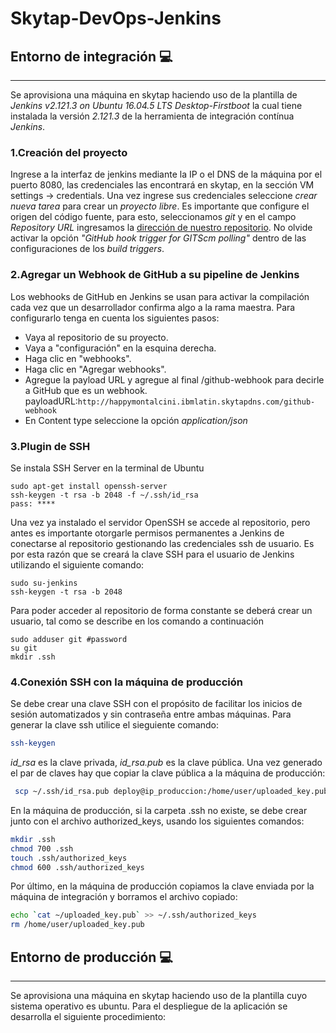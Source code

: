 # Skytap-DevOps-Jenkins
## Entorno de integración :computer:
---
Se aprovisiona una máquina en skytap haciendo uso de la plantilla de _Jenkins v2.121.3 on Ubuntu 16.04.5 LTS Desktop-Firstboot_ la cual tiene instalada la versión _2.121.3_ de la herramienta de integración contínua _Jenkins_. 

### 1.Creación del proyecto
Ingrese a la interfaz de jenkins mediante la IP o el DNS de la máquina por el puerto 8080, las credenciales las encontrará en skytap, en la sección VM settings -> credentials.
Una vez ingrese sus credenciales seleccione _crear nueva tarea_ para crear un _proyecto libre_. Es importante que configure el origen del código fuente, para esto, seleccionamos _git_ y en el campo _Repository URL_ ingresamos la [dirección de nuestro repositorio](https://github.com/mayi29/js-jenkis). No olvide activar la opción _"GitHub hook trigger for GITScm polling"_ dentro de las configuraciones de los _build triggers_.

### 2.Agregar un Webhook de GitHub a su pipeline de Jenkins
Los webhooks de GitHub en Jenkins se usan para activar la compilación cada vez que un desarrollador confirma algo a la rama maestra. Para configurarlo tenga en cuenta los siguientes pasos:

- Vaya al repositorio de su proyecto.
- Vaya a "configuración" en la esquina derecha.
- Haga clic en "webhooks".
- Haga clic en "Agregar webhooks".
- Agregue la payload URL y agregue al final /github-webhook para decirle a GitHub que es un webhook. payloadURL:`http://happymontalcini.ibmlatin.skytapdns.com/github-webhook`<br/>
- En Content type seleccione la opción _application/json_

### 3.Plugin de SSH
Se instala SSH Server en la terminal de Ubuntu
```
sudo apt-get install openssh-server
ssh-keygen -t rsa -b 2048 -f ~/.ssh/id_rsa
pass: ****
```
Una vez ya instalado el servidor OpenSSH se accede al repositorio, pero antes es importante otorgarle permisos permanentes a Jenkins de conectarse al repositorio gestionando las credenciales ssh de usuario. Es por esta razón que se creará la clave SSH para el usuario de Jenkins utilizando el siguiente comando:
```
sudo su-jenkins
ssh-keygen -t rsa -b 2048
```
Para poder acceder al repositorio de forma constante se deberá crear un usuario, tal como se describe en los comando a continuación
```
sudo adduser git #password
su git
mkdir .ssh
```

### 4.Conexión SSH con la máquina de producción
Se debe crear una clave SSH con el propósito de facilitar los inicios de sesión automatizados y sin contraseña entre ambas máquinas. Para generar la clave ssh utilice el sieguiente comando:
```sh
ssh-keygen
```
_id_rsa_ es la clave privada, _id_rsa.pub_ es la clave pública. Una vez generado el par de claves hay que copiar la clave pública a la máquina de producción:
```sh
 scp ~/.ssh/id_rsa.pub deploy@ip_produccion:/home/user/uploaded_key.pub
```
En la máquina de producción, si la carpeta .ssh no existe, se debe crear junto con el archivo authorized_keys, usando los siguientes comandos:
```sh
mkdir .ssh
chmod 700 .ssh
touch .ssh/authorized_keys
chmod 600 .ssh/authorized_keys
```
Por último, en la máquina de producción copiamos la clave enviada por la máquina de integración y borramos el archivo copiado:
```sh
echo `cat ~/uploaded_key.pub` >> ~/.ssh/authorized_keys
rm /home/user/uploaded_key.pub
```
## Entorno de producción :computer: 
---
Se aprovisiona una máquina en skytap haciendo uso de la plantilla cuyo sistema operativo es ubuntu. Para el despliegue de la aplicación se desarrolla el siguiente procedimiento:
